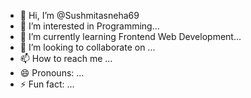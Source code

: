 - 👋 Hi, I’m @Sushmitasneha69
- 👀 I’m interested in Programming...
- 🌱 I’m currently learning Frontend Web Development...
- 💞️ I’m looking to collaborate on ...
- 📫 How to reach me ...
- 😄 Pronouns: ...
- ⚡ Fun fact: ...

<!---
Sushmitasneha69/Sushmitasneha69 is a ✨ special ✨ repository because its `README.md` (this file) appears on your GitHub profile.
You can click the Preview link to take a look at your changes.
--->
